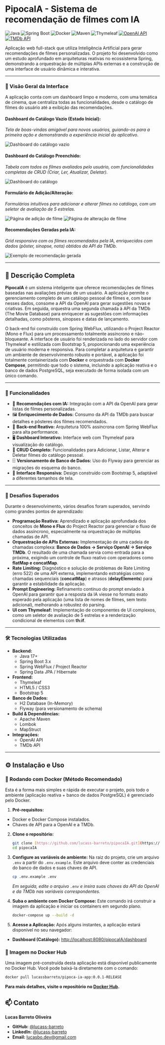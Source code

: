 # PipocaIA - Sistema de recomendação de filmes com IA

![Java](https://img.shields.io/badge/Java-21-blue?logo=openjdk&logoColor=white)
![Spring Boot](https://img.shields.io/badge/Spring_Boot-3.5.5-green?logo=spring&logoColor=white)
![Docker](https://img.shields.io/badge/Docker-2496ED?logo=docker&logoColor=white)
![Maven](https://img.shields.io/badge/Maven-4.0-red?logo=apachemaven&logoColor=white)
![Thymeleaf](https://img.shields.io/badge/Thymeleaf-3.1-green?logo=thymeleaf&logoColor=white)
[![OpenAI API](https://img.shields.io/badge/OpenAI-API-10a37f?logo=openai&logoColor=white)](https://openai.com/api/)
[![TMDb API](https://img.shields.io/badge/TMDb-API-01d277?logo=themoviedatabase&logoColor=white)](https://developer.themoviedb.org/docs)


Aplicação web full-stack que utiliza Inteligência Artificial para gerar recomendações de filmes personalizadas. O projeto foi desenvolvido como um estudo aprofundado em arquiteturas reativas no ecossistema Spring, demonstrando a orquestração de múltiplas APIs externas e a construção de uma interface de usuário dinâmica e interativa.

---

### 📸 Visão Geral da Interface

A aplicação conta com um dashboard limpo e moderno, com uma temática de cinema, que centraliza todas as funcionalidades, desde o catálogo de filmes do usuário até a exibição das recomendações.

#### **Dashboard do Catálogo Vazio (Estado Inicial):**
*Tela de boas-vindas amigável para novos usuários, guiando-os para a primeira ação e demonstrando a experiência inicial do aplicativo.*

![Dashboard do catálogo vazio](assets/estado-vazio.PNG)

#### **Dashboard do Catálogo Preenchido:**
*Tabela com todos os filmes avaliados pelo usuário, com funcionalidades completas de CRUD (Criar, Ler, Atualizar, Deletar).*

![Dashboard do catálogo](assets/dashboard.PNG)

#### **Formulário de Adição/Alteração:**
*Formulários intuitivos para adicionar e alterar filmes no catálogo, com um seletor de avaliação de 5 estrelas.*

![Página de adição de filme](assets/form-adicionar.PNG)
![Página de alteração de filme](assets/form-alterar.PNG)

#### **Recomendações Geradas pela IA:**
*Grid responsivo com os filmes recomendados pela IA, enriquecidos com dados (pôster, sinopse, nota) obtidos da API da TMDb.*

![Exemplo de recomendação gerada](assets/recomendacoes.PNG)

---

## 📜 Descrição Completa

**PipocaIA** é um sistema inteligente que oferece recomendações de filmes baseadas nas avaliações prévias de um usuário. A aplicação permite o gerenciamento completo de um catálogo pessoal de filmes e, com base nesses dados, consome a API da OpenAI para gerar sugestões novas e criativas. Em seguida, orquestra uma segunda chamada à API da TMDb (The Movie Database) para enriquecer as sugestões com informações detalhadas, como pôsteres, sinopses e datas de lançamento.

O back-end foi construído com Spring WebFlux, utilizando o Project Reactor (Mono e Flux) para um processamento totalmente assíncrono e não-bloqueante. A interface de usuário foi renderizada no lado do servidor com Thymeleaf e estilizada com Bootstrap 5, proporcionando uma experiência de usuário moderna e responsiva. Para completar a arquitetura e garantir um ambiente de desenvolvimento robusto e portável, a aplicação foi totalmente containerizada com **Docker** e orquestrada com **Docker Compose**, permitindo que todo o sistema, incluindo a aplicação reativa e o banco de dados PostgreSQL, seja executado de forma isolada com um único comando.

---

### 🚀 Funcionalidades

- 🤖 **Recomendações com IA:** Integração com a API da OpenAI para gerar listas de filmes personalizadas.
- 🖼️ **Enriquecimento de Dados:** Consumo da API da TMDb para buscar detalhes e pôsteres dos filmes recomendados.
- 🚀 **Back-end Reativo:** Arquitetura 100% assíncrona com Spring WebFlux para alta performance.
- 🖥️ **Dashboard Interativo:** Interface web com Thymeleaf para visualização do catálogo.
- 📝 **CRUD Completo:** Funcionalidades para Adicionar, Listar, Alterar e Deletar filmes do catálogo pessoal.
- 🗄️ **Versionamento de Banco de Dados:** Uso do Flyway para gerenciar as migrações do esquema do banco.
- 📱 **Interface Responsiva:** Design construído com Bootstrap 5, adaptável a diferentes tamanhos de tela.

---

### 💪 Desafios Superados

Durante o desenvolvimento, vários desafios foram superados, servindo como grandes pontos de aprendizado:

- **Programação Reativa:** Aprendizado e aplicação aprofundada dos conceitos de **Mono e Flux** do Project Reactor para gerenciar o fluxo de dados assíncrono, especialmente na orquestração de múltiplas chamadas de API.
- **Orquestração de APIs Externas:** Implementação de uma cadeia de chamadas complexa: **Banco de Dados -> Serviço OpenAI -> Serviço TMDb**. O resultado de uma chamada servia como entrada para a próxima, exigindo um controle de fluxo reativo com operadores como **flatMap e concatMap**.
- **Rate Limiting:** Diagnóstico e solução de problemas de Rate Limiting (erro 522) de uma API externa, implementando estratégias como chamadas sequenciais (**concatMap**) e atrasos (**delayElements**) para garantir a estabilidade da aplicação.
- **Prompt Engineering:** Refinamento contínuo do prompt enviado à OpenAI para garantir que a resposta da IA viesse no formato exato esperado pela aplicação (uma lista de nomes de filmes, sem texto adicional), melhorando a robustez do parsing.
- **UI com Thymeleaf:** Implementação de componentes de UI complexos, como um seletor de avaliação de 5 estrelas e a renderização condicional de elementos com **th:if**.

---

### 🛠️ Tecnologias Utilizadas

- **Backend:**
    - Java 17+
    - Spring Boot 3.x
    - Spring WebFlux / Project Reactor
    - Spring Data JPA / Hibernate
- **Frontend:**
    - Thymeleaf
    - HTML5 / CSS3
    - Bootstrap 5
- **Banco de Dados:**
    - H2 Database (In-Memory)
    - Flyway (para versionamento de schema)
- **Build & Dependências:**
    - Apache Maven
    - Lombok
    - MapStruct
-  **Integrações:**
    - OpenAI API
    - TMDb API

---

## ⚙️ Instalação e Uso

### 🐳 Rodando com Docker (Método Recomendado)

Esta é a forma mais simples e rápida de executar o projeto, pois todo o ambiente (aplicação reativa + banco de dados
PostgreSQL) é gerenciado pelo Docker.

1. **Pré-requisitos:**

* Docker e Docker Compose instalados.
* Chaves de API para a OpenAI e a TMDb.

2. **Clone o repositório:**
   ```bash
   git clone [https://github.com/lucass-barreto/pipocaIA.git](https://github.com/lucass-barreto/pipocaIA.git)
   cd pipocaIA
   ```

3. **Configure as variáveis de ambiente:**
   Na raiz do projeto, crie um arquivo `.env` a partir do `.env.example`. Este arquivo deve conter as credenciais do
   banco de dados e suas chaves de API.
   ```bash
   cp .env.example .env
   ```
   *Em seguida, edite o arquivo `.env` e insira suas chaves da API da OpenAI e da TMDb nas variáveis correspondentes.*

4. **Suba o ambiente com Docker Compose:**
   Este comando irá construir a imagem da aplicação e iniciar os containers em segundo plano.
   ```bash
   docker-compose up --build -d
   ```

5. **Acesse a Aplicação:**
   Após alguns instantes, a aplicação estará disponível no seu navegador:

* **Dashboard (Catálogo):** [http://localhost:8080/pipocaIA/dashboard](http://localhost:8080/pipocaIA/dashboard)

### 🐋 Imagem no Docker Hub

Uma imagem pré-construída desta aplicação está disponível publicamente no Docker Hub. Você pode baixá-la diretamente com
o comando:

```bash
docker pull lucassbarreto/pipoca-ia-app:0.0.1-RELEASE
```

**Para mais detalhes, visite o repositório no [Docker Hub](https://hub.docker.com/r/lucassbarreto/pipocaia-app).**

## 📫 Contato

**Lucas Barreto Oliveira**

* **GitHub:** [@lucass-barreto](https://github.com/lucass-barreto)
* **LinkedIn:** [@lucass-barreto](https://www.linkedin.com/in/lucass-barreto)
* **Email:** lucasbo.dev@gmail.com
